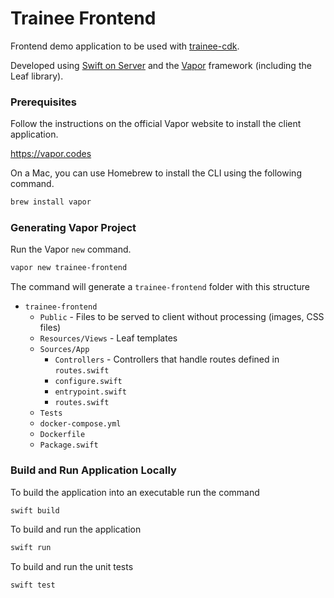 # Trainee Frontend

Frontend demo application to be used with [trainee-cdk](https://github.com/lucisuta/trainee-cdk).

Developed using [Swift on Server](https://github.com/swift-server)
and the [Vapor](https://github.com/vapor) framework (including the Leaf library).

### Prerequisites

Follow the instructions on the official Vapor website to install the client application. 

https://vapor.codes

On a Mac, you can use Homebrew to install the CLI using the following command.

```sh
brew install vapor
```

### Generating Vapor Project

Run the Vapor `new` command.

```sh
vapor new trainee-frontend
```

The command will generate a `trainee-frontend` folder with this structure

* `trainee-frontend`
	* `Public` - Files to be served to client without processing (images, CSS files)
	* `Resources/Views` - Leaf templates
	* `Sources/App`
		* `Controllers` - Controllers that handle routes defined in `routes.swift`
		* `configure.swift`
		* `entrypoint.swift`
		* `routes.swift`
	* `Tests`
	* `docker-compose.yml`
	* `Dockerfile`
	* `Package.swift`

### Build and Run Application Locally

To build the application into an executable run the command

```sh
swift build 
```

To build and run the application

```sh
swift run
```

To build and run the unit tests

```sh
swift test
```
